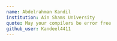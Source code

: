 ```yaml
---
name: Abdelrahman Kandil
institution: Ain Shams University
quote: May your compilers be error free
github_user: Kandeel4411
---
```


